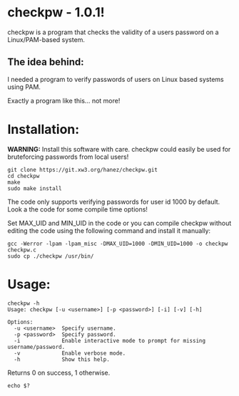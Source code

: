 # checkpw - 1.0.1!

checkpw is a program that checks the validity of a users password on a Linux/PAM-based system.

## The idea behind:

I needed a program to verify passwords of users on Linux based systems using PAM.

Exactly a program like this... not more!

# Installation:

**WARNING:** Install this software with care. checkpw could easily be used for bruteforcing passwords from local users!

```
git clone https://git.xw3.org/hanez/checkpw.git
cd checkpw
make
sudo make install
```

The code only supports verifying passwords for user id 1000 by default. Look a the code for some compile time options!

Set MAX_UID and MIN_UID in the code or you can compile checkpw without editing the code using the following command and install it manually:

```
gcc -Werror -lpam -lpam_misc -DMAX_UID=1000 -DMIN_UID=1000 -o checkpw checkpw.c
sudo cp ./checkpw /usr/bin/
```

# Usage:

```
checkpw -h
Usage: checkpw [-u <username>] [-p <password>] [-i] [-v] [-h]

Options:
  -u <username>  Specify username.
  -p <password>  Specify password.
  -i             Enable interactive mode to prompt for missing username/password.
  -v             Enable verbose mode.
  -h             Show this help.
```

Returns 0 on success, 1 otherwise.

```
echo $?
```

